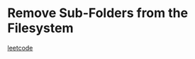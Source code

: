 Remove Sub-Folders from the Filesystem
======================================
[leetcode](https://leetcode.com/problems/remove-sub-folders-from-the-filesystem)
